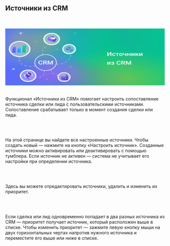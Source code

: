 ## Источники из CRM

<br>
<br>

<img src="CRMSource.svg" alt="" width="100%" height="180px"/>

<br>
<br>

Функционал «Источники из CRM» помогает настроить сопоставление источника сделки или лида с пользовательскими источниками. Сопоставление срабатывает только в момент создания сделки или лида.

<br>
<br>

На этой странице вы найдете все настроенные источники. Чтобы создать новый — нажмите на кнопку «Настроить источник». Созданные источники можно активировать или деактивировать с помощью тумблера. Если источник не активен — система не учитывает его настройки при определении источника.

<br>
<br>

Здесь вы можете отредактировать источники, удалить и изменить их приоритет.

<br>
<br>

Если сделка или лид одновременно попадает в два разных источника из CRM — приоритет получает источник, который расположен выше в списке. Чтобы изменить приоритет — зажмите левую кнопку мыши на двух горизонтальных чертах напротив нужного источника и переместите его выше или ниже в списке.